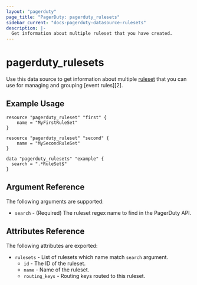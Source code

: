 ```yaml
---
layout: "pagerduty"
page_title: "PagerDuty: pagerduty_rulesets"
sidebar_current: "docs-pagerduty-datasource-rulesets"
description: |-
  Get information about multiple ruleset that you have created.
---
```


# pagerduty\_rulesets

Use this data source to get information about multiple [ruleset][1] that you can use for managing and grouping [event rules][2].

## Example Usage

```hcl
resource "pagerduty_ruleset" "first" {
	name = "MyFirstRuleSet"
}

resource "pagerduty_ruleset" "second" {
	name = "MySecondRuleSet"
}

data "pagerduty_rulesets" "example" {
  search = ".*RuleSet$"
}
```

## Argument Reference

The following arguments are supported:

* `search` - (Required) The ruleset regex name to find in the PagerDuty API.

## Attributes Reference

The following attributes are exported:

* `rulesets` - List of rulesets which name match `search` argument.
	* `id` - The ID of the ruleset.
	* `name` - Name of the ruleset.
	* `routing_keys` - Routing keys routed to this ruleset.

[1]: https://developer.pagerduty.com/api-reference/b3A6Mjc0ODE3MQ-list-rulesets
